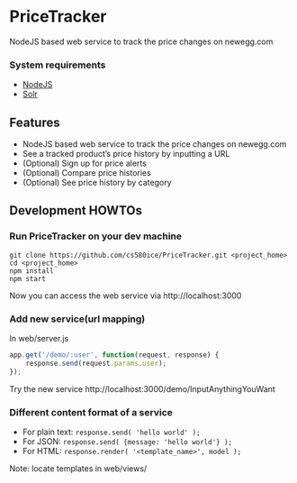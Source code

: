 # PriceTracker
NodeJS based web service to track the price changes on newegg.com

### System requirements
* [NodeJS](https://nodejs.org)
* [Solr](http://lucene.apache.org/solr/)

## Features
* NodeJS based web service to track the price changes on newegg.com
* See a tracked product’s price history by inputting a URL
* (Optional) Sign up for price alerts
* (Optional) Compare price histories
* (Optional) See price history by category

## Development HOWTOs
### Run PriceTracker on your dev machine
```
git clone https://github.com/cs580ice/PriceTracker.git <project_home>
cd <project_home>
npm install
npm start
```
Now you can access the web service via http://localhost:3000

### Add new service(url mapping)
In web/server.js
```javascript
app.get('/demo/:user', function(request, response) {
	response.send(request.params.user);
});
```    
Try the new service http://localhost:3000/demo/InputAnythingYouWant

### Different content format of a service
* For plain text: ``` response.send( 'hello world' ); ```
* For JSON: ``` response.send( {message: 'hello world'} ); ```
* For HTML: ``` response.render( '<template_name>', model ); ```

Note: locate templates in web/views/
